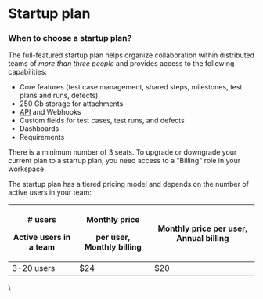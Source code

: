 # Startup plan

### When to choose a startup plan?

The full-featured startup plan helps organize collaboration within distributed teams of _more than three people_ and provides access to the following capabilities:

* Core features (test case management, shared steps, milestones, test plans and runs, defects).
* 250 Gb storage for attachments
* [API](https://developers.qase.io/reference/introduction-to-the-qase-api) and Webhooks
* Custom fields for test cases, test runs, and defects
* Dashboards
* Requirements

There is a minimum number of 3 seats. To upgrade or downgrade your current plan to a startup plan, you need access to a "Billing" role in your workspace.

The startup plan has a tiered pricing model and depends on the number of active users in your team:

| <p># users</p><p>Active users in a team</p> | <p>Monthly price</p><p>per user, Monthly billing</p> | Monthly price per user, Annual billing |
| ------------------------------------------- | ---------------------------------------------------- | -------------------------------------- |
| 3-20 users                                  | $24                                                  | $20                                    |

\
